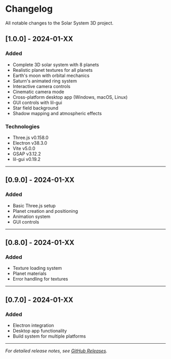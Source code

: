# Changelog

All notable changes to the Solar System 3D project.

## [1.0.0] - 2024-01-XX

### Added
- Complete 3D solar system with 8 planets
- Realistic planet textures for all planets
- Earth's moon with orbital mechanics
- Saturn's animated ring system
- Interactive camera controls
- Cinematic camera mode
- Cross-platform desktop app (Windows, macOS, Linux)
- GUI controls with lil-gui
- Star field background
- Shadow mapping and atmospheric effects

### Technologies
- Three.js v0.158.0
- Electron v38.3.0
- Vite v5.0.0
- GSAP v3.12.2
- lil-gui v0.19.2

---

## [0.9.0] - 2024-01-XX

### Added
- Basic Three.js setup
- Planet creation and positioning
- Animation system
- GUI controls

---

## [0.8.0] - 2024-01-XX

### Added
- Texture loading system
- Planet materials
- Error handling for textures

---

## [0.7.0] - 2024-01-XX

### Added
- Electron integration
- Desktop app functionality
- Build system for multiple platforms

---

*For detailed release notes, see [GitHub Releases](https://github.com/cassiopeiaaugustine/solasrystem/releases).*
